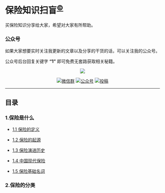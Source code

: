 
# 保险知识扫盲<sup>[©](https://github.com/ganfanlaowang/insurance_knowledge)</sup>

买保险知识分享给大家，希望对大家有所帮助。



### 公众号

如果大家想要实时关注我更新的文章以及分享的干货的话，可以关注我的公众号。

公众号后台回复关键字 **“1”** 即可免费无套路获取相关秘籍。

<p align="center">
<a href="https://github.com/ganfanlaowang/insurance_knowledge" target="_blank">
	<img src="https://laowang8123.oss-cn-beijing.aliyuncs.com/%20insurance/%E5%85%AC%E4%BC%97%E5%8F%B7.jpg" width=""/>
</a>
</p>

<p align="center">
  <a href="https://github.com/ganfanlaowang/insurance_knowledge">
  <a href="#联系我"><img src="https://img.shields.io/badge/chat-微信群-blue.svg" alt="微信群"></a>
  <a href="#公众号"><img src="https://img.shields.io/badge/%E5%85%AC%E4%BC%97%E5%8F%B7-%E5%B9%B2%E9%A5%AD%E8%80%81%E7%8E%8B-brightgreen" alt="公众号"></a>
  <a href="#投稿"><img src="https://img.shields.io/badge/support-投稿-critical.svg" alt="投稿"></a>
</p>

---


## 目录

### 1.保险是什么


-  [1.1 保险的定义](/1.%E4%BF%9D%E9%99%A9%E6%98%AF%E4%BB%80%E4%B9%88/1.1%20%E4%BF%9D%E9%99%A9%E7%9A%84%E5%AE%9A%E4%B9%89%E5%92%8C%E8%B5%B7%E6%BA%90.md)
 
-  [1.2 保险的起源](/1.%E4%BF%9D%E9%99%A9%E6%98%AF%E4%BB%80%E4%B9%88/1.2%20%E4%BF%9D%E9%99%A9%E7%9A%84%E8%B5%B7%E6%BA%90.md)
  
-  [1.3 保险演进历史](/1.%E4%BF%9D%E9%99%A9%E6%98%AF%E4%BB%80%E4%B9%88/1.3%20%E4%BF%9D%E9%99%A9%E6%BC%94%E8%BF%9B%E5%8E%86%E5%8F%B2.md)
 
-  [1.4 中国现代保险](/1.%E4%BF%9D%E9%99%A9%E6%98%AF%E4%BB%80%E4%B9%88/1.4%20%E4%B8%AD%E5%9B%BD%E7%8E%B0%E4%BB%A3%E4%BF%9D%E9%99%A9.md)
  
-  [1.5 保险基础名词](/1.%E4%BF%9D%E9%99%A9%E6%98%AF%E4%BB%80%E4%B9%88/1.5%20%E4%BF%9D%E9%99%A9%E5%9F%BA%E7%A1%80%E5%90%8D%E8%AF%8D.md)


### 2.保险的分类